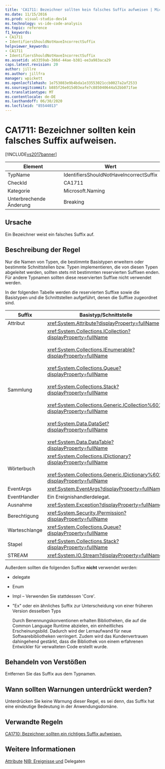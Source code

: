 ```yaml
---
title: 'CA1711: Bezeichner sollten kein falsches Suffix aufweisen | Microsoft-Dokumentation'
ms.date: 11/15/2016
ms.prod: visual-studio-dev14
ms.technology: vs-ide-code-analysis
ms.topic: reference
f1_keywords:
- CA1711
- IdentifiersShouldNotHaveIncorrectSuffix
helpviewer_keywords:
- CA1711
- IdentifiersShouldNotHaveIncorrectSuffix
ms.assetid: a63359ab-386d-44ae-b381-ee3a983aca29
caps.latest.revision: 20
author: jillre
ms.author: jillfra
manager: wpickett
ms.openlocfilehash: 1e753083e9b4bda1e33553021ccb0027a2af2533
ms.sourcegitcommit: b885f26e015d03eafe7c885040644a52bb071fae
ms.translationtype: MT
ms.contentlocale: de-DE
ms.lasthandoff: 06/30/2020
ms.locfileid: "85544013"
---
```

# <a name="ca1711-identifiers-should-not-have-incorrect-suffix"></a>CA1711: Bezeichner sollten kein falsches Suffix aufweisen.
[!INCLUDE[vs2017banner](../includes/vs2017banner.md)]

|Element|Wert|
|-|-|
|TypName|IdentifiersShouldNotHaveIncorrectSuffix|
|CheckId|CA1711|
|Kategorie|Microsoft.Naming|
|Unterbrechende Änderung|Breaking|

## <a name="cause"></a>Ursache
 Ein Bezeichner weist ein falsches Suffix auf.

## <a name="rule-description"></a>Beschreibung der Regel
 Nur die Namen von Typen, die bestimmte Basistypen erweitern oder bestimmte Schnittstellen bzw. Typen implementieren, die von diesen Typen abgeleitet werden, sollten stets mit bestimmten reservierten Suffixen enden. Für andere Typnamen sollten diese reservierten Suffixe nicht verwendet werden.

 In der folgenden Tabelle werden die reservierten Suffixe sowie die Basistypen und die Schnittstellen aufgeführt, denen die Suffixe zugeordnet sind.

|Suffix|Basistyp/Schnittstelle|
|------------|--------------------------|
|Attribut|<xref:System.Attribute?displayProperty=fullName>|
|Sammlung|<xref:System.Collections.ICollection?displayProperty=fullName><br /><br /> <xref:System.Collections.IEnumerable?displayProperty=fullName><br /><br /> <xref:System.Collections.Queue?displayProperty=fullName><br /><br /> <xref:System.Collections.Stack?displayProperty=fullName><br /><br /> <xref:System.Collections.Generic.ICollection%601?displayProperty=fullName><br /><br /> <xref:System.Data.DataSet?displayProperty=fullName><br /><br /> <xref:System.Data.DataTable?displayProperty=fullName>|
|Wörterbuch|<xref:System.Collections.IDictionary?displayProperty=fullName><br /><br /> <xref:System.Collections.Generic.IDictionary%602?displayProperty=fullName>|
|EventArgs|<xref:System.EventArgs?displayProperty=fullName>|
|EventHandler|Ein Ereignishandlerdelegat.|
|Ausnahme|<xref:System.Exception?displayProperty=fullName>|
|Berechtigung|<xref:System.Security.IPermission?displayProperty=fullName>|
|Warteschlange|<xref:System.Collections.Queue?displayProperty=fullName>|
|Stapel|<xref:System.Collections.Stack?displayProperty=fullName>|
|STREAM|<xref:System.IO.Stream?displayProperty=fullName>|

 Außerdem sollten die folgenden Suffixe **nicht** verwendet werden:

- delegate

- Enum

- Impl – Verwenden Sie stattdessen 'Core'.

- "Ex" oder ein ähnliches Suffix zur Unterscheidung von einer früheren Version desselben Typs

  Durch Benennungskonventionen erhalten Bibliotheken, die auf die Common Language Runtime abzielen, ein einheitliches Erscheinungsbild. Dadurch wird der Lernaufwand für neue Softwarebibliotheken verringert. Zudem wird das Kundenvertrauen dahingehend gestärkt, dass die Bibliothek von einem erfahrenen Entwickler für verwalteten Code erstellt wurde.

## <a name="how-to-fix-violations"></a>Behandeln von Verstößen
 Entfernen Sie das Suffix aus dem Typnamen.

## <a name="when-to-suppress-warnings"></a>Wann sollten Warnungen unterdrückt werden?
 Unterdrücken Sie keine Warnung dieser Regel, es sei denn, das Suffix hat eine eindeutige Bedeutung in der Anwendungsdomäne.

## <a name="related-rules"></a>Verwandte Regeln
 [CA1710: Bezeichner sollten ein richtiges Suffix aufweisen.](../code-quality/ca1710-identifiers-should-have-correct-suffix.md)

## <a name="see-also"></a>Weitere Informationen
 [Attribute](https://msdn.microsoft.com/library/ee0038ef-b247-4747-a650-3c5c5cd58d8b) [NIB: Ereignisse und](https://msdn.microsoft.com/d98fd58b-fa4f-4598-8378-addf4355a115) Delegaten
